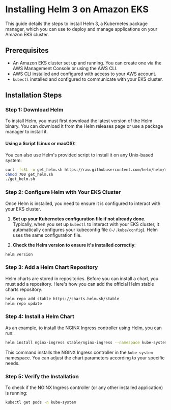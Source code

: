 # Installing Helm 3 on Amazon EKS

This guide details the steps to install Helm 3, a Kubernetes package manager, which you can use to deploy and manage applications on your Amazon EKS cluster.

## Prerequisites

- An Amazon EKS cluster set up and running. You can create one via the AWS Management Console or using the AWS CLI.
- AWS CLI installed and configured with access to your AWS account.
- `kubectl` installed and configured to communicate with your EKS cluster.

## Installation Steps

### Step 1: Download Helm

To install Helm, you must first download the latest version of the Helm binary. You can download it from the Helm releases page or use a package manager to install it.


#### Using a Script (Linux or macOS):

You can also use Helm's provided script to install it on any Unix-based system:

```bash
curl -fsSL -o get_helm.sh https://raw.githubusercontent.com/helm/helm/main/scripts/get-helm-3
chmod 700 get_helm.sh
./get_helm.sh
```

### Step 2: Configure Helm with Your EKS Cluster

Once Helm is installed, you need to ensure it is configured to interact with your EKS cluster.

1. **Set up your Kubernetes configuration file if not already done**. Typically, when you set up `kubectl` to interact with your EKS cluster, it automatically configures your kubeconfig file (`~/.kube/config`). Helm uses the same configuration file.

2. **Check the Helm version to ensure it's installed correctly**:

```bash
helm version
```

### Step 3: Add a Helm Chart Repository

Helm charts are stored in repositories. Before you can install a chart, you must add a repository. Here's how you can add the official Helm stable charts repository:

```bash
helm repo add stable https://charts.helm.sh/stable
helm repo update
```

### Step 4: Install a Helm Chart

As an example, to install the NGINX Ingress controller using Helm, you can run:

```bash
helm install nginx-ingress stable/nginx-ingress --namespace kube-system --create-namespace
```

This command installs the NGINX Ingress controller in the `kube-system` namespace. You can adjust the chart parameters according to your specific needs.

### Step 5: Verify the Installation

To check if the NGINX Ingress controller (or any other installed application) is running:

```bash
kubectl get pods -n kube-system
```


